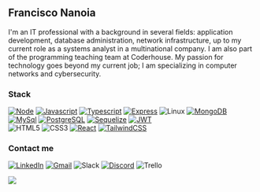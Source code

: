 ## Francisco Nanoia 

I'm an IT professional with a background in several fields: application development, database administration, network infrastructure, up to my current role as a systems analyst in a multinational company. I am also part of the programming teaching team at Coderhouse. My passion for technology goes beyond my current job; I am specializing in computer networks and cybersecurity.


<!-- SHOW stack -->
### Stack
[![Node][node-shield]][node-url]
[![Javascript][javascript-shield]][javascript-url]
[![Typescript][typescript-shield]][typescript-url]
[![Express][express-shield]][express-url]
![Linux][linux-shield]
[![MongoDB][mongo-shield]][mongo-url]
[![MySql][mysql-shield]][mysql-url]
[![PostgreSQL][postgre-shield]][postgre-url]
[![Sequelize][sequelize-shield]][sequelize-url]
[![JWT][jwt-shield]][jwt-url]
<br>
![HTML5][html-shield]
![CSS3][css-shield]
[![React][react-shield]][react-url]
[![TailwindCSS][tailwind-shield]][tailwind-url]


<!-- SHOW contact -->
### Contact me
[![LinkedIn][linkedin-shield]][linkedin-url-fran]
[![Gmail][gmail-shield]][gmail-url-fran]
![Slack][slack-shield]
[![Discord][discord-shield]][discord-url-fran]
![Trello][trello-shield]

[![](https://visitcount.itsvg.in/api?id=fnanoia&label=Profile%20Views&color=9&icon=1&pretty=false)](https://visitcount.itsvg.in)
 
<!-- SOCIAL LINKS -->
[linkedin-url-fran]: https://linkedin.com/in/fnanoia
[gmail-url-fran]: mailto:nanoiafrancisco@gmail.com
[discord-url-fran]: https://discord.com/users/mr.cisc0#7108
<!--
[slack-url-fran]: 
  -->

<!-- BACK TECH LINKS -->
[javascript-url]: https://www.javascript.com/
[node-url]: https://nodejs.org/
[typescript-url]: https://www.typescriptlang.org
[express-url]: https://expressjs.com/
[mongo-url]: https://www.mongodb.com
[mysql-url]: https://www.mysql.com/
[postgre-url]: https://www.postgresql.org/
[sequelize-url]: https://sequelize.org/
[jwt-url]: https://jwt.io/

<!-- FRONT TECH LINKS -->
[html-url]: 
[css-url]: 
[react-url]: https://reactjs.org/
[tailwind-url]: https://tailwindcss.com/

<!-- SOCIAL SHIELDS -->
[linkedin-shield]: https://img.shields.io/badge/-LinkedIn-black.svg?style=for-the-badge&logo=linkedin&colorB=555
[gmail-shield]: https://img.shields.io/badge/Gmail-D14836?style=for-the-badge&logo=gmail&logoColor=white
[slack-shield]: https://img.shields.io/badge/Slack-4A154B?style=for-the-badge&logo=slack&logoColor=white
[discord-shield]: https://img.shields.io/badge/Discord-7289DA?style=for-the-badge&logo=discord&logoColor=white
[trello-shield]: https://img.shields.io/badge/Trello-0052CC?style=for-the-badge&logo=trello&logoColor=white

<!-- BACK shields -->
[javascript-shield]: https://img.shields.io/badge/JavaScript-F7DF1E?style=for-the-badge&logo=javascript&logoColor=black
[node-shield]: https://img.shields.io/badge/Node.js-43853D?style=for-the-badge&logo=node.js&logoColor=white
[typescript-shield]: https://img.shields.io/badge/TypeScript-007ACC?style=for-the-badge&logo=typescript&logoColor=white
[express-shield]: https://img.shields.io/badge/Express.js-404D59?style=for-the-badge
[mongo-shield]: https://img.shields.io/badge/MongoDB-4EA94B?style=for-the-badge&logo=mongodb&logoColor=white
[mysql-shield]: https://img.shields.io/badge/MySQL-00000F?style=for-the-badge&logo=mysql&logoColor=white
[postgre-shield]: https://img.shields.io/badge/PostgreSQL-316192?style=for-the-badge&logo=postgresql&logoColor=white
[sequelize-shield]: https://img.shields.io/badge/Sequelize-52B0E7?style=for-the-badge&logo=Sequelize&logoColor=white
[jwt-shield]: https://img.shields.io/badge/json%20web%20tokens-323330?style=for-the-badge&logo=json-web-tokens&logoColor=pink

<!-- FRONT shields -->
[html-shield]: https://img.shields.io/badge/HTML5-E34F26?style=for-the-badge&logo=html5&logoColor=white
[css-shield]: https://img.shields.io/badge/CSS3-1572B6?style=for-the-badge&logo=css3&logoColor=white
[react-shield]: https://img.shields.io/badge/React-20232A?style=for-the-badge&logo=react&logoColor=61DAFB
[tailwind-shield]: https://img.shields.io/badge/Tailwind_CSS-38B2AC?style=for-the-badge&logo=tailwind-css&logoColor=white


<!-- LINUX  shield-->
[linux-shield]: https://img.shields.io/badge/Linux-FCC624?style=for-the-badge&logo=linux&logoColor=black

